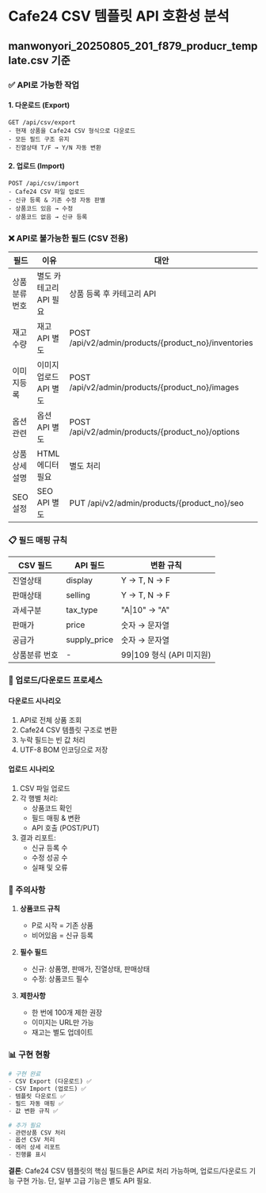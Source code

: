 # Cafe24 CSV 템플릿 API 호환성 분석

## manwonyori_20250805_201_f879_producr_template.csv 기준

### ✅ API로 가능한 작업

#### 1. **다운로드 (Export)**
```
GET /api/csv/export
- 현재 상품을 Cafe24 CSV 형식으로 다운로드
- 모든 필드 구조 유지
- 진열상태 T/F → Y/N 자동 변환
```

#### 2. **업로드 (Import)**
```
POST /api/csv/import
- Cafe24 CSV 파일 업로드
- 신규 등록 & 기존 수정 자동 판별
- 상품코드 있음 → 수정
- 상품코드 없음 → 신규 등록
```

### ❌ API로 불가능한 필드 (CSV 전용)

| 필드 | 이유 | 대안 |
|------|------|------|
| 상품분류 번호 | 별도 카테고리 API 필요 | 상품 등록 후 카테고리 API |
| 재고수량 | 재고 API 별도 | POST /api/v2/admin/products/{product_no}/inventories |
| 이미지등록 | 이미지 업로드 API 별도 | POST /api/v2/admin/products/{product_no}/images |
| 옵션 관련 | 옵션 API 별도 | POST /api/v2/admin/products/{product_no}/options |
| 상품 상세설명 | HTML 에디터 필요 | 별도 처리 |
| SEO 설정 | SEO API 별도 | PUT /api/v2/admin/products/{product_no}/seo |

### 📋 필드 매핑 규칙

| CSV 필드 | API 필드 | 변환 규칙 |
|----------|----------|-----------|
| 진열상태 | display | Y → T, N → F |
| 판매상태 | selling | Y → T, N → F |
| 과세구분 | tax_type | "A\|10" → "A" |
| 판매가 | price | 숫자 → 문자열 |
| 공급가 | supply_price | 숫자 → 문자열 |
| 상품분류 번호 | - | 99\|109 형식 (API 미지원) |

### 🔄 업로드/다운로드 프로세스

#### **다운로드 시나리오**
1. API로 전체 상품 조회
2. Cafe24 CSV 템플릿 구조로 변환
3. 누락 필드는 빈 값 처리
4. UTF-8 BOM 인코딩으로 저장

#### **업로드 시나리오**
1. CSV 파일 업로드
2. 각 행별 처리:
   - 상품코드 확인
   - 필드 매핑 & 변환
   - API 호출 (POST/PUT)
3. 결과 리포트:
   - 신규 등록 수
   - 수정 성공 수
   - 실패 및 오류

### 🚨 주의사항

1. **상품코드 규칙**
   - P로 시작 = 기존 상품
   - 비어있음 = 신규 등록

2. **필수 필드**
   - 신규: 상품명, 판매가, 진열상태, 판매상태
   - 수정: 상품코드 필수

3. **제한사항**
   - 한 번에 100개 제한 권장
   - 이미지는 URL만 가능
   - 재고는 별도 업데이트

### 📊 구현 현황

```python
# 구현 완료
- CSV Export (다운로드) ✅
- CSV Import (업로드) ✅
- 템플릿 다운로드 ✅
- 필드 자동 매핑 ✅
- 값 변환 규칙 ✅

# 추가 필요
- 관련상품 CSV 처리
- 옵션 CSV 처리
- 에러 상세 리포트
- 진행률 표시
```

**결론**: Cafe24 CSV 템플릿의 핵심 필드들은 API로 처리 가능하며, 
업로드/다운로드 기능 구현 가능. 단, 일부 고급 기능은 별도 API 필요.